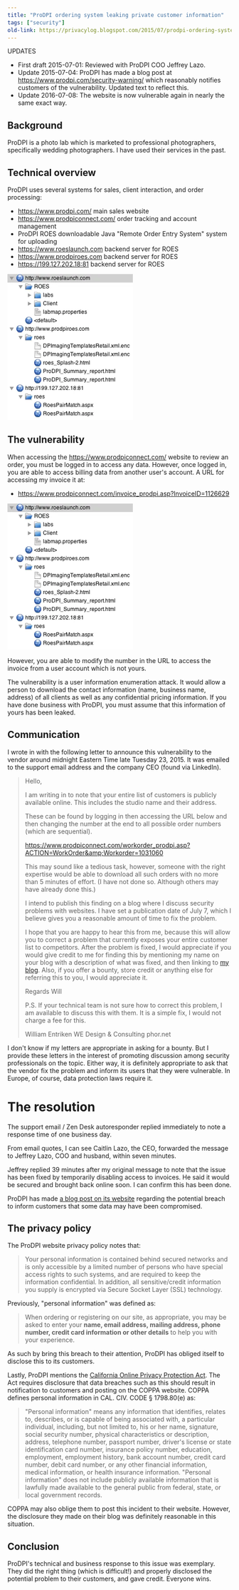 ```yaml
---
title: "ProDPI ordering system leaking private customer information"
tags: ["security"]
old-link: https://privacylog.blogspot.com/2015/07/prodpi-ordering-system-leaking-private_4.html
---
```


UPDATES

- First draft 2015-07-01: Reviewed with ProDPI COO&nbsp;Jeffrey Lazo.
- Update 2015-07-04: ProDPI has made a blog post at <https://www.prodpi.com/security-warning/> which reasonably notifies customers of the vulnerability. Updated text to reflect this.
- Update 2016-07-08: The website is now vulnerable again in nearly the same exact way.

## Background

ProDPI is a photo lab which is marketed to professional photographers, specifically wedding photographers. I have used their services in the past.

## Technical overview

ProDPI uses several systems for sales, client interaction, and order processing:

- <https://www.prodpi.com/> main sales website
- <https://www.prodpiconnect.com/> order tracking and account management
- ProDPI ROES downloadable Java "Remote Order Entry System" system for uploading
- <https://www.roeslaunch.com> backend server for ROES
- <https://www.prodpiroes.com> backend server for ROES
- <https://199.127.202.18:81> backend server for ROES

![Systems](/assets/images/2015-07-04-prodpi-customer-information-leak.webp)

## The vulnerability

When accessing the <https://www.prodpiconnect.com/> website to review an order, you must be logged in to access any data. However, once logged in, you are able to access billing data from another user's account. A URL for accessing my invoice it at:

- <https://www.prodpiconnect.com/invoice_prodpi.asp?InvoiceID=1126629>

![Access](/assets/images/2015-07-04-prodpi-customer-information-leak.webp)

However, you are able to modify the number in the URL to access the invoice from a user account which is not yours.

The vulnerability is a user information enumeration attack. It would allow a person to download the contact information (name, business name, address) of all clients as well as any confidential pricing information. If you have done business with ProDPI, you must assume that this information of yours has been leaked.

## Communication

I wrote in with the following letter to announce this vulnerability to the vendor around midnight Eastern Time late Tuesday 23, 2015. It was emailed to the support email address and the company CEO (found via LinkedIn).

> Hello,
>
> I am writing in to note that your entire list of customers is publicly available online. This includes the studio name and their address.
>
> These can be found by logging in then accessing the URL below and then changing the number at the end to all possible order numbers (which are sequential).
>
> <https://www.prodpiconnect.com/workorder_prodpi.asp?ACTION=WorkOrder&amp;Workorder=1031060>
>
> This may sound like a tedious task, however, someone with the right expertise would be able to download all such orders with no more than 5 minutes of effort. (I have not done so. Although others may have already done this.)
>
> I intend to publish this finding on a blog where I discuss security problems with websites. I have set a publication date of July 7, which I believe gives you a reasonable amount of time to fix the problem.
>
> I hope that you are happy to hear this from me, because this will allow you to correct a problem that currently exposes your entire customer list to competitors. After the problem is fixed, I would appreciate if you would give credit to me for finding this by mentioning my name on your blog with a description of what was fixed, and then linking to [my blog](https://blog.phor.net). Also, if you offer a bounty, store credit or anything else for referring this to you, I would appreciate it.
>
> Regards
> Will
>
> P.S. If your technical team is not sure how to correct this problem, I am available to discuss this with them. It is a simple fix, I would not charge a fee for this.
>
> William Entriken
> WE Design &amp; Consulting
> phor.net

I don't know if my letters are appropriate in asking for a bounty. But I provide these letters in the interest of promoting discussion among security professionals on the topic. Either way, it is definitely appropriate to ask that the vendor fix the problem and inform its users that they were vulnerable. In Europe, of course, data protection laws require it.

# The resolution

The support email / Zen Desk autoresponder replied immediately to note a response time of one business day.

From email quotes, I can see Caitlin Lazo, the CEO, forwarded the message to Jeffrey Lazo, COO and husband, within seven minutes.

Jeffrey replied 39 minutes after my original message to note that the issue has been fixed by temporarily disabling access to invoices. He said it would be secured and brought back online soon. I can confirm this has been done.

ProDPI has made <a href="https://www.prodpi.com/security-warning/">a blog post on its website</a> regarding the potential breach to inform customers that some data may have been compromised.

## The privacy policy

The ProDPI website privacy policy notes that:

> Your personal information is contained behind secured networks and is only accessible by a limited number of persons who have special access rights to such systems, and are required to keep the information confidential. In addition, all sensitive/credit information you supply is encrypted via Secure Socket Layer (SSL) technology.

Previously, "personal information" was defined as:

> When ordering or registering on our site, as appropriate, you may be asked to enter your <b>name, email address, mailing address, phone number, credit card information or other details</b> to help you with your experience.

As such by bring this breach to their attention, ProDPI has obliged itself to disclose this to its customers.

Lastly, ProDPI mentions the [California Online Privacy Protection Act](https://oag.ca.gov/ecrime/databreach/list). The Act requires disclosure that data breaches such as this should result in notification to customers and posting on the COPPA website. COPPA defines personal information in CAL. CIV. CODE § 1798.80(e) as:

> "Personal information" means any information that identifies, relates to, describes, or is capable of being associated with, a particular individual, including, but not limited to, his or her name, signature, social security number, physical characteristics or description, address, telephone number, passport number, driver's license or state identification card number, insurance policy number, education, employment, employment history, bank account number, credit card number, debit card number, or any other financial information, medical information, or health insurance information. "Personal information" does not include publicly available information that is lawfully made available to the general public from federal, state, or local government records.

COPPA may also oblige them to post this incident to their website. However, the disclosure they made on their blog was definitely reasonable in this situation.

## Conclusion

ProDPI's technical and business response to this issue was exemplary. They did the right thing (which is difficult!) and properly disclosed the potential problem to their customers, and gave credit. Everyone wins.
